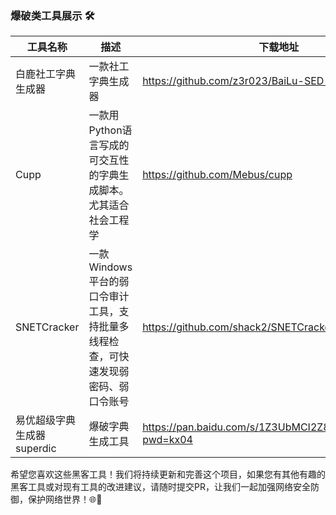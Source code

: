 ### 爆破类工具展示 🛠️



| 工具名称      | 描述                                           | 下载地址                                                                                                     |
|-----------|----------------------------------------------|----------------------------------------------------------------------------------------------------------|
| 白鹿社工字典生成器| 一款社工字典生成器                                    |  https://github.com/z3r023/BaiLu-SED-Tool     |
|Cupp| 一款用Python语言写成的可交互性的字典生成脚本。尤其适合社会工程学          |https://github.com/Mebus/cupp|
|SNETCracker| 一款Windows平台的弱口令审计工具，支持批量多线程检查，可快速发现弱密码、弱口令账号 |https://github.com/shack2/SNETCracker/releases|
|易优超级字典生成器superdic| 爆破字典生成工具                                     |https://pan.baidu.com/s/1Z3UbMCI2Z8qLTvExEUWGNw?pwd=kx04|


希望您喜欢这些黑客工具！我们将持续更新和完善这个项目，如果您有其他有趣的黑客工具或对现有工具的改进建议，请随时提交PR，让我们一起加强网络安全防御，保护网络世界！🌐💪
